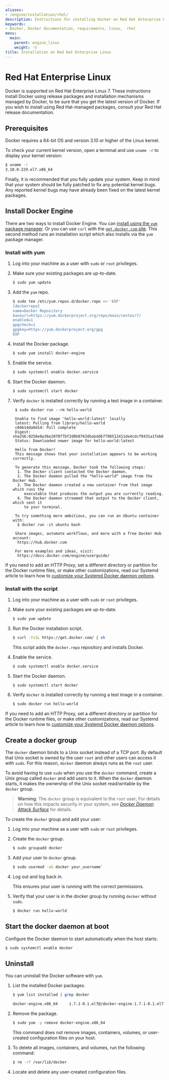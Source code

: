 ```yaml
---
aliases:
- /engine/installation/rhel/
description: Instructions for installing Docker on Red Hat Enterprise Linux.
keywords:
- Docker, Docker documentation, requirements, linux,  rhel
menu:
  main:
    parent: engine_linux
    weight: -5
title: Installation on Red Hat Enterprise Linux
---
```


# Red Hat Enterprise Linux

Docker is supported on Red Hat Enterprise Linux 7. These instructions install
Docker using release packages and installation mechanisms managed by Docker,
to be sure that you get the latest version of Docker. If you wish to install
using Red Hat-managed packages, consult your Red Hat release documentation.

## Prerequisites

Docker requires a 64-bit OS and version 3.10 or higher of the Linux kernel.

To check your current kernel version, open a terminal and use `uname -r` to
display your kernel version:

```bash
$ uname -r
3.10.0-229.el7.x86_64
```

Finally, it is recommended that you fully update your system. Keep in mind
that your system should be fully patched to fix any potential kernel bugs.
Any reported kernel bugs may have already been fixed on the latest kernel
packages.

## Install Docker Engine

There are two ways to install Docker Engine.  You can [install using the `yum`
package manager](rhel.md#install-with-yum). Or you can use `curl` with the [`get.docker.com`
site](rhel.md#install-with-the-script). This second method runs an installation script
which also installs via the `yum` package manager.

### Install with yum

1.  Log into your machine as a user with `sudo` or `root` privileges.

2.  Make sure your existing packages are up-to-date.

    ```bash
    $ sudo yum update
    ```

3.  Add the `yum` repo.

    ```bash
    $ sudo tee /etc/yum.repos.d/docker.repo <<-'EOF'
    [dockerrepo]
    name=Docker Repository
    baseurl=https://yum.dockerproject.org/repo/main/centos/7/
    enabled=1
    gpgcheck=1
    gpgkey=https://yum.dockerproject.org/gpg
    EOF
    ```

4.  Install the Docker package.

    ```bash
    $ sudo yum install docker-engine
    ```

5.  Enable the service.

    ```bash
    $ sudo systemctl enable docker.service
    ```

6.  Start the Docker daemon.

    ```bash
    $ sudo systemctl start docker
    ```

7. Verify `docker` is installed correctly by running a test image in a container.

        $ sudo docker run --rm hello-world

        Unable to find image 'hello-world:latest' locally
        latest: Pulling from library/hello-world
        c04b14da8d14: Pull complete
        Digest: sha256:0256e8a36e2070f7bf2d0b0763dbabdd67798512411de4cdcf9431a1feb60fd9
        Status: Downloaded newer image for hello-world:latest

        Hello from Docker!
        This message shows that your installation appears to be working correctly.

        To generate this message, Docker took the following steps:
         1. The Docker client contacted the Docker daemon.
         2. The Docker daemon pulled the "hello-world" image from the Docker Hub.
         3. The Docker daemon created a new container from that image which runs the
            executable that produces the output you are currently reading.
         4. The Docker daemon streamed that output to the Docker client, which sent it
            to your terminal.

        To try something more ambitious, you can run an Ubuntu container with:
         $ docker run -it ubuntu bash

        Share images, automate workflows, and more with a free Docker Hub account:
         https://hub.docker.com

        For more examples and ideas, visit:
         https://docs.docker.com/engine/userguide/

If you need to add an HTTP Proxy, set a different directory or partition for the
Docker runtime files, or make other customizations, read our Systemd article to
learn how to [customize your Systemd Docker daemon options](../../admin/systemd.md).

### Install with the script

1.  Log into your machine as a user with `sudo` or `root` privileges.

2.  Make sure your existing packages are up-to-date.

    ```bash
    $ sudo yum update
    ```

3.  Run the Docker installation script.

    ```bash
    $ curl -fsSL https://get.docker.com/ | sh
    ```

    This script adds the `docker.repo` repository and installs Docker.

4.  Enable the service.

    ```bash
    $ sudo systemctl enable docker.service
    ```

5.  Start the Docker daemon.

    ```bash
    $ sudo systemctl start docker
    ```

6.  Verify `docker` is installed correctly by running a test image in a container.

    ```bash
    $ sudo docker run hello-world
    ```

If you need to add an HTTP Proxy, set a different directory or partition for the
Docker runtime files, or make other customizations, read our Systemd article to
learn how to [customize your Systemd Docker daemon options](../../admin/systemd.md).

## Create a docker group

The `docker` daemon binds to a Unix socket instead of a TCP port. By default
that Unix socket is owned by the user `root` and other users can access it with
`sudo`. For this reason, `docker` daemon always runs as the `root` user.

To avoid having to use `sudo` when you use the `docker` command, create a Unix
group called `docker` and add users to it. When the `docker` daemon starts, it
makes the ownership of the Unix socket read/writable by the `docker` group.

>**Warning**: The `docker` group is equivalent to the `root` user; For details
>on how this impacts security in your system, see [*Docker Daemon Attack
>Surface*](../../security/security.md#docker-daemon-attack-surface) for details.

To create the `docker` group and add your user:

1.  Log into your machine as a user with `sudo` or `root` privileges.

2.  Create the `docker` group.

    ```bash
    $ sudo groupadd docker
    ```

3.  Add your user to `docker` group.

    ```bash
    $ sudo usermod -aG docker your_username`
    ```

4.  Log out and log back in.

    This ensures your user is running with the correct permissions.

5.  Verify that your user is in the docker group by running `docker` without `sudo`.

    ```bash
    $ docker run hello-world
    ```

## Start the docker daemon at boot

Configure the Docker daemon to start automatically when the host starts:

```bash
$ sudo systemctl enable docker
```

## Uninstall

You can uninstall the Docker software with `yum`.

1.  List the installed Docker packages.

    ```bash
    $ yum list installed | grep docker

    docker-engine.x86_64     1.7.1-0.1.el7@/docker-engine-1.7.1-0.1.el7.x86_64
    ```

2.  Remove the package.

    ```bash
    $ sudo yum -y remove docker-engine.x86_64
    ```

	This command does not remove images, containers, volumes, or user-created
	configuration files on your host.

3.  To delete all images, containers, and volumes, run the following command:

    ```bash
    $ rm -rf /var/lib/docker
    ```

4. Locate and delete any user-created configuration files.
